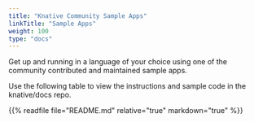 ```yaml
---
title: "Knative Community Sample Apps"
linkTitle: "Sample Apps"
weight: 100
type: "docs"
---
```


Get up and running in a language of your choice using one of the community
contributed and maintained sample apps.

Use the following table to view the instructions and sample code in the knative/docs repo.

{{% readfile file="README.md" relative="true" markdown="true" %}}

